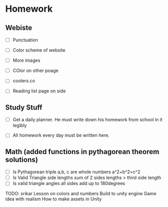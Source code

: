 # Homework

## Webiste
- [ ] Punctuation
- [ ] Color scheme of website
- [ ] More images
- [ ] COlor on other poage
- [ ] coolers.co
- [ ] Reading list page on side


## Study Stuff
- [ ] Get a daily planner. He must write down his homework from school in it legibly
- [ ] All homework every day must be written here.


## Math (added functions in pythagorean theorem solutions)
- [ ] Is Pythagorean triple
      a,b, c are whole numbers
      a^2+b^2=c^2
- [ ] Is Valid Triangle side lengths
      sum of 2 sides lengths > third side length
- [ ] Is valid triangle angles
      all sides add up to 180degrees 

TODO: srikar
Lesson on colors and numbers
Build to unity engine
Game idea with realism
How to make assets in Unity
